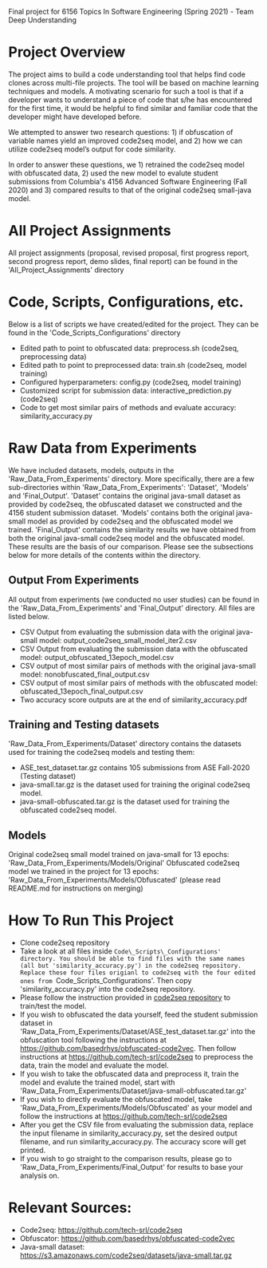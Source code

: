 Final project for 6156 Topics In Software Engineering (Spring 2021) - Team Deep Understanding

# Project Overview
The project aims to build a code understanding tool that helps find code clones across multi-file projects. The tool will be based on machine learning techniques and models. A motivating scenario for such a tool is that if a developer wants to understand a piece of code that s/he has encountered for the first time,  it would be helpful to find similar and familiar code that the developer might have developed before. 

We attempted to answer two research questions: 1) if obfuscation of variable names yield an improved code2seq model, and 2) how we can utilize code2seq model’s output for code similarity.

In order to answer these questions, we 1) retrained the code2seq model with obfuscated data, 2) used the new model to evalute student submissions from Columbia's 4156 Advanced Software Engineering (Fall 2020) and 3) compared results to that of the original code2seq small-java model.

# All Project Assignments
All project assignments (proposal, revised proposal, first progress report, second progress report, demo slides, final report) can be found in the 'All_Project_Assignments' directory

# Code, Scripts, Configurations, etc.
Below is a list of scripts we have created/edited for the project. They can be found in the 'Code_Scripts_Configurations' directory
+ Edited path to point to obfuscated data: preprocess.sh (code2seq, preprocessing data)
+ Edited path to point to preprocessed data: train.sh (code2seq, model training)
+ Configured hyperparameters: config.py (code2seq, model training)
+ Customized script for submission data: interactive_prediction.py (code2seq)
+ Code to get most similar pairs of methods and evaluate accuracy: similarity_accuracy.py

# Raw Data from Experiments
We have included datasets, models, outputs in the 'Raw_Data_From_Experiments' directory. More specifically, there are a few sub-directories within 'Raw_Data_From_Experiments': 'Dataset', 'Models' and 'Final_Output'. 'Dataset' contains the original java-small dataset as provided by code2seq, the obfuscated dataset we constructed and the 4156 student submission dataset. 'Models' contains both the original java-small model as provided by code2seq and the obfuscated model we trained. 'Final_Output' contains the similarity results we have obtained from both the original java-small code2seq model and the obfuscated model. These results are the basis of our comparison. Please see the subsections below for more details of the contents within the directory.

## Output From Experiments
All output from experiments (we conducted no user studies) can be found in the 'Raw\_Data\_From\_Experiments' and 'Final\_Output' directory. All files are listed below.
+ CSV Output from evaluating the submission data with the original java-small model: output_code2seq_small_model_iter2.csv
+ CSV Output from evaluating the submission data with the obfuscated model: output_obfuscated_13epoch_model.csv
+ CSV output of most similar pairs of methods with the original java-small model: nonobfuscated\_final\_output.csv
+ CSV output of most similar pairs of methods with the obfuscated model: obfuscated\_13epoch\_final_output.csv
+ Two accuracy score outputs are at the end of similarity_accuracy.pdf

## Training and Testing datasets
'Raw_Data_From_Experiments/Dataset' directory contains the datasets used for training the code2seq models and testing them:
+ ASE_test_dataset.tar.gz contains 105 submissions from ASE Fall-2020 (Testing dataset)
+ java-small.tar.gz is the dataset used for training the original code2seq model.
+ java-small-obfuscated.tar.gz is the dataset used for training the obfuscated code2seq model.

## Models
Original code2seq small model trained on java-small for 13 epochs: 'Raw_Data_From_Experiments/Models/Original'
Obfuscated code2seq model we trained in the project for 13 epochs: 'Raw_Data_From_Experiments/Models/Obfuscated' (please read README.md for instructions on merging)

# How To Run This Project
+ Clone code2seq repository
+ Take a look at all files inside `Code\_Scripts\_Configurations' directory. You should be able to find files with the same names (all but 'similarity_accuracy.py') in the code2seq repository. Replace these four files origianl to code2seq with the four edited ones from `Code\_Scripts\_Configurations'. Then copy 'similarity_accuracy.py' into the code2seq repository.
+ Please follow the instruction provided in [code2seq repository](https://github.com/tech-srl/code2seq) to train/test the model.
+ If you wish to obfuscated the data yourself, feed the student submission dataset in 'Raw_Data_From_Experiments/Dataset/ASE_test_dataset.tar.gz' into the obfuscation tool following the instructions at https://github.com/basedrhys/obfuscated-code2vec. Then follow instructions at https://github.com/tech-srl/code2seq to preprocess the data, train the model and evaluate the model.
+ If you wish to take the obfuscated data and preprocess it, train the model and evalute the trained model, start with 'Raw_Data_From_Experiments/Dataset/java-small-obfuscated.tar.gz'
+ If you wish to directly evaluate the obfuscated model, take 'Raw_Data_From_Experiments/Models/Obfuscated' as your model and follow the instructions at https://github.com/tech-srl/code2seq
+ After you get the CSV file from evaluating the submission data, replace the input filename in similarity\_accuracy.py, set the desired output filename, and run similarity_accuracy.py. The accuracy score will get printed.
+ If you wish to go straight to the comparison results, please go to 'Raw\_Data\_From\_Experiments/Final\_Output' for results to base your analysis on.

# Relevant Sources:
- Code2seq: https://github.com/tech-srl/code2seq
- Obfuscator: https://github.com/basedrhys/obfuscated-code2vec
- Java-small dataset: https://s3.amazonaws.com/code2seq/datasets/java-small.tar.gz


